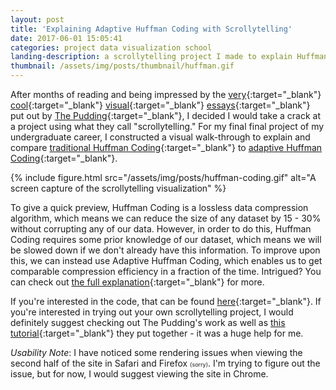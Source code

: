 ```yaml
---
layout: post
title: 'Explaining Adaptive Huffman Coding with Scrollytelling'
date: 2017-06-01 15:05:41
categories: project data visualization school
landing-description: a scrollytelling project I made to explain Huffman Coding
thumbnail: /assets/img/posts/thumbnail/huffman.gif
---
```


After months of reading and being impressed by the [very](https://pudding.cool/2017/04/beer/){:target="_blank"} [cool](https://pudding.cool/2017/01/making-it-big/){:target="_blank"} [visual](https://pudding.cool/2017/02/vocabulary/){:target="_blank"} [essays](https://pudding.cool/2017/05/song-repetition/){:target="_blank"} put out by [The Pudding](https://pudding.cool/){:target="_blank"}, I decided I would take a crack at a project using what they call "scrollytelling." For my final final project of my undergraduate career, I constructed a visual walk-through to explain and compare [traditional Huffman Coding](https://en.wikipedia.org/wiki/Huffman_coding){:target="_blank"} to [adaptive Huffman Coding](https://en.wikipedia.org/wiki/Adaptive_Huffman_coding){:target="_blank"}.

{% include figure.html src="/assets/img/posts/huffman-coding.gif" alt="A screen capture of the scrollytelling visualization" %}

To give a quick preview, Huffman Coding is a lossless data compression algorithm, which means we can reduce the size of any dataset by 15 - 30% without corrupting any of our data. However, in order to do this, Huffman Coding requires some prior knowledge of our dataset, which means we will be slowed down if we don't already have this information. To improve upon this, we can instead use Adaptive Huffman Coding, which enables us to get comparable compression efficiency in a fraction of the time. Intrigued? You can check out [the full explanation](http://ben-tanen.github.io/AdaptiveHuffmanCoding/){:target="_blank"} for more.

If you're interested in the code, that can be found [here](https://github.com/ben-tanen/AdaptiveHuffmanCoding){:target="_blank"}. If you're interested in trying out your own scrollytelling project, I would definitely suggest checking out The Pudding's work as well as [this tutorial](https://pudding.cool/process/how-to-implement-scrollytelling/){:target="_blank"} they put together - it was a huge help for me.

*Usability Note*: I have noticed some rendering issues when viewing the second half of the site in Safari and Firefox <span style="font-size: 9px">(sorry)</span>. I'm trying to figure out the issue, but for now, I would suggest viewing the site in Chrome.